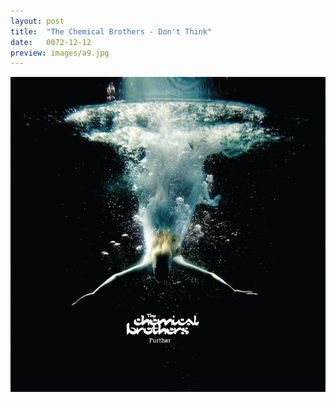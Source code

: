 ```yaml
---
layout: post
title:  "The Chemical Brothers - Don't Think"
date:   0072-12-12
preview: images/a9.jpg
---
```


![The Chemical Brothers - Further](/images/a9.jpg)
